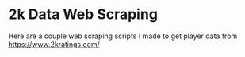 # 2k Data Web Scraping

Here are a couple web scraping scripts I made to get player data from https://www.2kratings.com/
